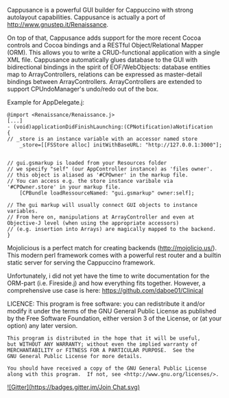 Cappusance is a powerful GUI builder for Cappuccino with strong autolayout capabilities. Cappusance is actually a port of <http://www.gnustep.it/Renaissance>.

On top of that, Cappusance adds support for the more recent Cocoa controls and Cocoa bindings and a RESTful Object/Relational Mapper (ORM). This allows you to write a CRUD-functional application with a single XML file.  Cappusance automatically glues  database to the GUI with bidirectional bindings in the spirit of EOF/WebObjects: database entities map to ArrayControllers, relations can be expressed as master-detail bindings between ArrayControllers. ArrayControllers are extended to support CPUndoManager's undo/redo out of the box.

Example for AppDelegate.j:
```Objective-J
@import <Renaissance/Renaissance.j>
[...]
- (void)applicationDidFinishLaunching:(CPNotification)aNotification
{
// _store is an instance variable with an accessor named store
	_store=[[FSStore alloc] initWithBaseURL: "http://127.0.0.1:3000"];
	
	
// gui.gsmarkup is loaded from your Resources folder
// we specify "self" (our AppController instance) as 'files owner'.
// this object is aliased as '#CPOwner' in the markup file.
// You can access e.g. the store instance varibale via '#CPOwner.store' in your markup file.
	[CPBundle loadRessourceNamed: "gui.gsmarkup" owner:self];
	
// The gui markup will usually connect GUI objects to instance variables.
// From here on, manipulations at ArrayController and even at Objective-J level (when using the appropriate accessors)
// (e.g. insertion into Arrays) are magically mapped to the backend.
}
```
Mojolicious is a perfect match for creating backends (http://mojolicio.us/).
This modern perl framework comes with a powerful rest router and a builtin static server for serving the Cappuccino framework.

Unfortunately, i did not yet have the time to write documentation for the ORM-part (i.e. Fireside.j) and how everything fits together. However, a comprehensive use case is here:
<https://github.com/daboe01/Clinical>


LICENCE:
    This program is free software: you can redistribute it and/or modify
    it under the terms of the GNU General Public License as published by
    the Free Software Foundation, either version 3 of the License, or
    (at your option) any later version.

    This program is distributed in the hope that it will be useful,
    but WITHOUT ANY WARRANTY; without even the implied warranty of
    MERCHANTABILITY or FITNESS FOR A PARTICULAR PURPOSE.  See the
    GNU General Public License for more details.

    You should have received a copy of the GNU General Public License
    along with this program.  If not, see <http://www.gnu.org/licenses/>.

[![Gitter](https://badges.gitter.im/Join Chat.svg)](https://gitter.im/daboe01/cappusance?utm_source=badge&utm_medium=badge&utm_campaign=pr-badge&utm_content=badge)
